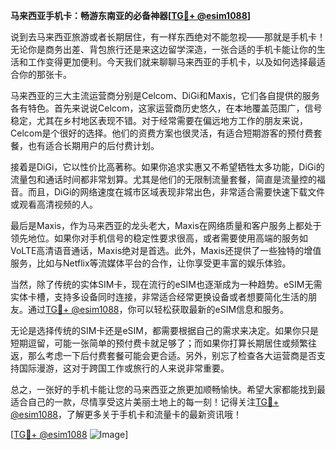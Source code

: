 **马来西亚手机卡：畅游东南亚的必备神器[[TG💪+ @esim1088](https://t.me/s/esim1088)]**

说到去马来西亚旅游或者长期居住，有一样东西绝对不能忽视——那就是手机卡！无论你是商务出差、背包旅行还是来这边留学深造，一张合适的手机卡能让你的生活和工作变得更加便利。今天我们就来聊聊马来西亚的手机卡，以及如何选择最适合你的那张卡。

马来西亚的三大主流运营商分别是Celcom、DiGi和Maxis，它们各自提供的服务各有特色。首先来说说Celcom，这家运营商历史悠久，在本地覆盖范围广，信号稳定，尤其在乡村地区表现不错。对于经常需要在偏远地方工作的朋友来说，Celcom是个很好的选择。他们的资费方案也很灵活，有适合短期游客的预付费套餐，也有适合长期用户的后付费计划。

接着是DiGi，它以性价比高著称。如果你追求实惠又不希望牺牲太多功能，DiGi的流量包和通话时间都非常划算。尤其是他们的无限制流量套餐，简直是流量控的福音。而且，DiGi的网络速度在城市区域表现非常出色，非常适合需要快速下载文件或观看高清视频的人。

最后是Maxis，作为马来西亚的龙头老大，Maxis在网络质量和客户服务上都处于领先地位。如果你对手机信号的稳定性要求很高，或者需要使用高端的服务如VoLTE高清语音通话，Maxis绝对是首选。此外，Maxis还提供了一些独特的增值服务，比如与Netflix等流媒体平台的合作，让你享受更丰富的娱乐体验。

当然，除了传统的实体SIM卡，现在流行的eSIM也逐渐成为一种趋势。eSIM无需实体卡槽，支持多设备同时连接，非常适合经常更换设备或者想要简化生活的朋友。通过[TG💪+ @esim1088](https://t.me/s/esim1088)，你可以轻松获取最新的eSIM信息和服务。

无论是选择传统的SIM卡还是eSIM，都需要根据自己的需求来决定。如果你只是短期逗留，可能一张简单的预付费卡就足够了；而如果你打算长期居住或频繁往返，那么考虑一下后付费套餐可能会更合适。另外，别忘了检查各大运营商是否支持国际漫游，这对于跨国工作或旅行的人来说非常重要。

总之，一张好的手机卡能让您的马来西亚之旅更加顺畅愉快。希望大家都能找到最适合自己的一款，尽情享受这片美丽土地上的每一刻！记得关注[TG💪+ @esim1088](https://t.me/s/esim1088)，了解更多关于手机卡和流量卡的最新资讯哦！

[[TG💪+ @esim1088](https://t.me/s/esim1088) ![Image](https://i.postimg.cc/4NQfJmqS/Snipaste-2025-05-13-00-14-12.png)]